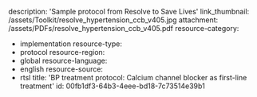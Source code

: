 description: 'Sample protocol from Resolve to Save Lives'
link_thumbnail: /assets/Toolkit/resolve_hypertension_ccb_v405.jpg
attachment: /assets/PDFs/resolve_hypertension_ccb_v405.pdf
resource-category:
  - implementation
resource-type:
  - protocol
resource-region:
  - global
resource-language:
  - english
resource-source:
  - rtsl
title: 'BP treatment protocol: Calcium channel blocker as first-line treatment'
id: 00fb1df3-64b3-4eee-bd18-7c73514e39b1
